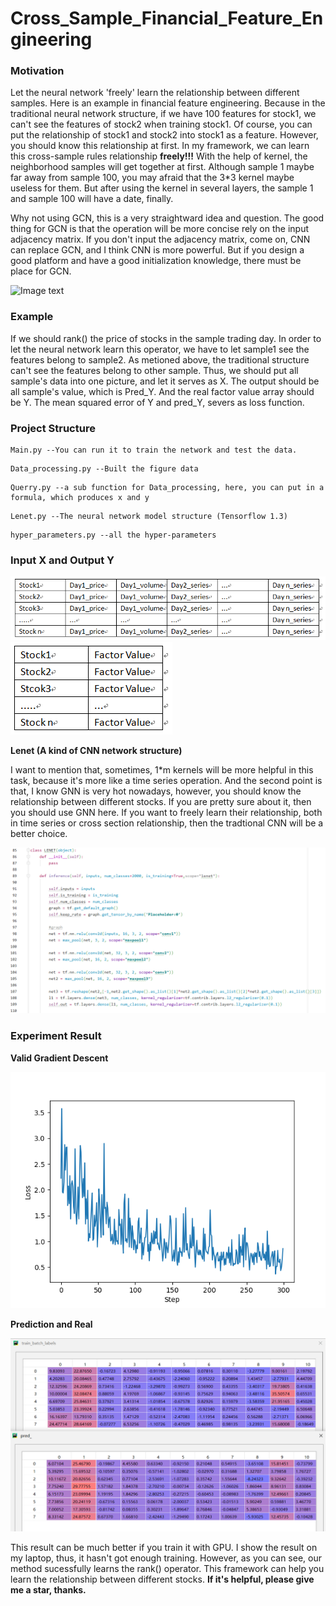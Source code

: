 # Cross_Sample_Financial_Feature_Engineering

### Motivation
Let the neural network 'freely' learn the relationship between different samples. Here is an example in financial feature engineering. Because in the traditional neural network structure, if we have 100 features for stock1, we can't see the features of stock2 when training stock1. Of course, you can put the relationship of stock1 and stock2 into stock1 as a feature. However, you should know this relationship at first. In my framework, we can learn this cross-sample rules relationship **freely!!!** With the help of kernel, the neighborhood samples will get together at first. Although sample 1 maybe far away from sample 100, you may afraid that the 3*3 kernel maybe useless for them. But after using the kernel in several layers, the sample 1 and sample 100 will have a date, finally. 

Why not using GCN, this is a very straightward idea and question. The good thing for GCN is that the operation will be more concise rely on the input adjacency matrix. If you don't input the adjacency matrix, come on, CNN can replace GCN, and I think CNN is more powerful. But if you design a good platform and have a good initialization knowledge, there must be place for GCN.

![Image text](https://github.com/Neural-Finance/Financial_Feature_Engineering_cross_sample/blob/master/fig/structure.PNG)


### Example
If we should rank() the price of stocks in the sample trading day. In order to let the neural network learn this operator, we have to let sample1 see the features belong to sample2. As metioned above, the traditional structure can't see the features belong to other sample. Thus, we should put all sample's data into one picture, and let it serves as X. The output should be all sample's value, which is Pred_Y. And the real factor value array should be Y. The mean squared error of Y and pred_Y, severs as loss function.


### Project Structure
```
Main.py --You can run it to train the network and test the data.
```

```
Data_processing.py --Built the figure data
```

```
Querry.py --a sub function for Data_processing, here, you can put in a formula, which produces x and y
```

```
Lenet.py --The neural network model structure (Tensorflow 1.3)
```

```
hyper_parameters.py --all the hyper-parameters
```

### Input X and Output Y
![Image text](https://github.com/Neural-Finance/Cross_sample_financial_feature_engineering/blob/master/fig/1.png)
![Image text](https://github.com/Neural-Finance/Cross_sample_financial_feature_engineering/blob/master/fig/2.png)

**Lenet (A kind of CNN network structure)**

I want to mention that, sometimes, 1*m kernels will be more helpful in this task, because it's more like a time series operation. And the second point is that, I know GNN is very hot nowadays, however, you should know the relationship between different stocks. If you are pretty sure about it, then you should use GNN here. If you want to freely learn their relationship, both in time series or cross section relationship, then the tradtional CNN will be a better choice.

![Image text](https://github.com/Neural-Finance/Cross_sample_financial_feature_engineering/blob/master/fig/5.png)

### Experiment Result

**Valid Gradient Descent**

![Image text](https://github.com/Neural-Finance/Cross_sample_financial_feature_engineering/blob/master/fig/3.png)

**Prediction and Real**

![Image text](https://github.com/Neural-Finance/Cross_sample_financial_feature_engineering/blob/master/fig/4.png)

This result can be much better if you train it with GPU. I show the result on my laptop, thus, it hasn't got enough training. However, as you can see, our method sucessfully learns the rank() operator. This framework can help you learn the relationship between different stocks. **If it's helpful, please give me a star, thanks.**
